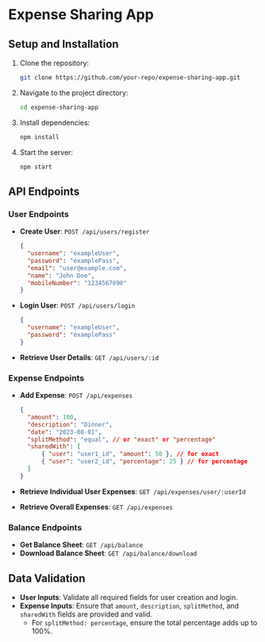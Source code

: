# Expense Sharing App

## Setup and Installation

1. Clone the repository:

   ```sh
   git clone https://github.com/your-repo/expense-sharing-app.git
   ```

2. Navigate to the project directory:

   ```sh
   cd expense-sharing-app
   ```

3. Install dependencies:

   ```sh
   npm install
   ```

4. Start the server:
   ```sh
   npm start
   ```

## API Endpoints

### User Endpoints

- **Create User**: `POST /api/users/register`

  ```json
  {
  	"username": "exampleUser",
  	"password": "examplePass",
  	"email": "user@example.com",
  	"name": "John Doe",
  	"mobileNumber": "1234567890"
  }
  ```

- **Login User**: `POST /api/users/login`

  ```json
  {
  	"username": "exampleUser",
  	"password": "examplePass"
  }
  ```

- **Retrieve User Details**: `GET /api/users/:id`

### Expense Endpoints

- **Add Expense**: `POST /api/expenses`

  ```json
  {
  	"amount": 100,
  	"description": "Dinner",
  	"date": "2023-08-01",
  	"splitMethod": "equal", // or "exact" or "percentage"
  	"sharedWith": [
  		{ "user": "user1_id", "amount": 50 }, // for exact
  		{ "user": "user2_id", "percentage": 25 } // for percentage
  	]
  }
  ```

- **Retrieve Individual User Expenses**: `GET /api/expenses/user/:userId`
- **Retrieve Overall Expenses**: `GET /api/expenses`

### Balance Endpoints

- **Get Balance Sheet**: `GET /api/balance`
- **Download Balance Sheet**: `GET /api/balance/download`

## Data Validation

- **User Inputs**: Validate all required fields for user creation and login.
- **Expense Inputs**: Ensure that `amount`, `description`, `splitMethod`, and `sharedWith` fields are provided and valid.
  - For `splitMethod: percentage`, ensure the total percentage adds up to 100%.


